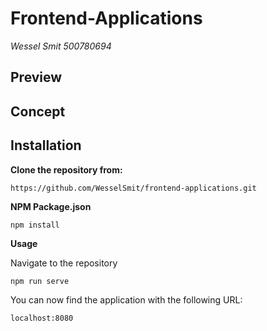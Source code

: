 # Frontend-Applications
_Wessel Smit 500780694_ 
 
## Preview

## Concept

## Installation
**Clone the repository from:**
```
https://github.com/WesselSmit/frontend-applications.git
```

**NPM Package.json**
```
npm install
```

**Usage**

Navigate to the repository

```
npm run serve
```

You can now find the application with the following URL:
```
localhost:8080
```
